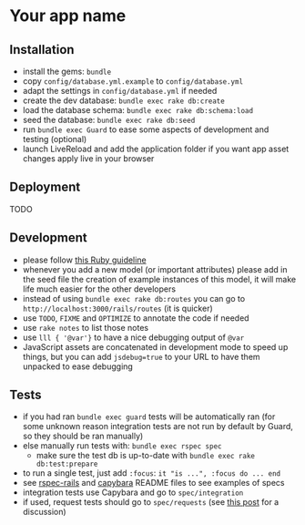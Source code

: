 Your app name
===

Installation
---
* install the gems: `bundle`
* copy `config/database.yml.example` to `config/database.yml`
* adapt the settings in `config/database.yml` if needed
* create the dev database: `bundle exec rake db:create`
* load the database schema: `bundle exec rake db:schema:load`
* seed the database: `bundle exec rake db:seed`
* run `bundle exec Guard` to ease some aspects of development and testing (optional)
* launch LiveReload and add the application folder if you want app asset changes apply live in your browser

Deployment
---

TODO

Development
---

* please follow [this Ruby guideline](https://github.com/styleguide/ruby)
* whenever you add a new model (or important attributes) please add in the seed
file the creation of example instances of this model, it will make life much
easier for the other developers
* instead of using `bundle exec rake db:routes` you can go to
`http://localhost:3000/rails/routes` (it is quicker)
* use `TODO`, `FIXME` and `OPTIMIZE` to annotate the code if needed
* use `rake notes` to list those notes
* use `lll { '@var'}` to have a nice debugging output of `@var`
* JavaScript assets are concatenated in development mode to speed up things,
but you can add `jsdebug=true` to your URL to have them unpacked to ease
debugging

Tests
---

* if you had ran `bundle exec guard` tests will be automatically ran (for some
unknown reason integration tests are not run by default by Guard, so they
should be ran manually)
* else manually run tests with: `bundle exec rspec spec`
  * make sure the test db is up-to-date with `bundle exec rake db:test:prepare`
* to run a single test, just add `:focus`: `it "is ...", :focus do ... end`
* see [rspec-rails](https://github.com/rspec/rspec-rails) and
[capybara](https://github.com/jnicklas/capybara)
README files to see examples of specs
* integration tests use Capybara and go to `spec/integration`
* if used, request tests should go to `spec/requests` (see [this post](http://blog.plataformatec.com.br/2012/06/improving-the-integration-between-capybara-and-rspec/) for a discussion)
